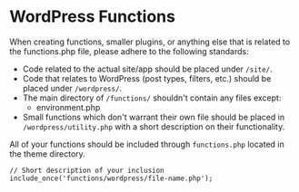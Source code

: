 # WordPress Functions

When creating functions, smaller plugins, or anything else that is related to the functions.php file, please adhere to the following standards:

* Code related to the actual site/app should be placed under `/site/`.
* Code that relates to WordPress (post types, filters, etc.) should be placed under `/wordpress/`.
* The main directory of `/functions/` shouldn't contain any files except:
  - environment.php
* Small functions which don't warrant their own file should be placed in `/wordpress/utility.php` with a short description on their functionality.

All of your functions should be included through `functions.php` located in the theme directory.

```
// Short description of your inclusion
include_once('functions/wordpress/file-name.php');
```
